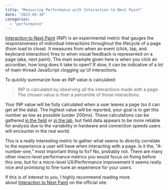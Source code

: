 ```yaml
---
title: "Measuring Performance with Interaction to Next Paint"
date: "2023-05-30"
categories: 
  - "performance"
---
```


[Interaction to Next Paint](https://web.dev/inp/) (INP) is an experimental metric that gauges the responsiveness of individual interactions throughout the lifecycle of a page (from load to close). It measures from when an event (click, tap, and keyboard interaction) fires to when visual feedback is represented on a page (aka, next paint). The main example given here is when you click an accordian, how long does it take to open? If slow, it can be indicative of a lot of main-thread JavaScript clogging up UI interactions.

To quickly summarize how an INP value is calculated:

> INP is calculated by observing all the interactions made with a page. The chosen value is then a percentile of those interactions.

Your INP value will be fully calculated when a user leaves a page (so it can get all the data). The highest value will be reported, your goal is to get this number as low as possible (under 200ms). These calculations can be gathered [in the field](https://web.dev/lab-and-field-data-differences/#field-data) or [in the lab](https://web.dev/lab-and-field-data-differences/#lab-data), but field data appears to be more reliable for analysis due to the variability in hardware and connection speeds users will encounter in the real world.

This is a really interesting metric to gather what seems to directly correlate to the experience a user will have when interacting with a page. Is it the, "A-number-one," most important thing to fix? No, probably not. There are many other macro-level performance metrics you would focus on fixing before this one, but for a micro-level UX/Performance improvement it seems really nice and promising to fine-tune an experience for your users.

If this is of interest to you, I highly recommend reading more about [Interaction to Next Paint](https://web.dev/inp/) on the official site.
